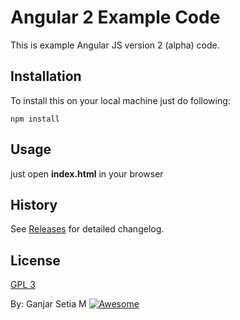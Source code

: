 # Angular 2 Example Code
This is example Angular JS version 2 (alpha) code.

## Installation
To install this on your local machine just do following:

```
npm install
```

## Usage
just open **index.html** in your browser

## History

See [Releases](https://github.com/ganjarsetia/angularjs2-sample/releases) for detailed changelog.

## License

[GPL 3](http://www.gnu.org/licenses/gpl-3.0.txt)

By: Ganjar Setia M [![Awesome](https://cdn.rawgit.com/sindresorhus/awesome/d7305f38d29fed78fa85652e3a63e154dd8e8829/media/badge.svg)](http://aaganjar.com/)
